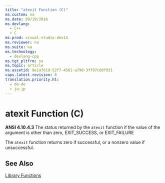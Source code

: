 ```yaml
---
title: "atexit Function (C)"
ms.custom: na
ms.date: 09/19/2016
ms.devlang: 
  - C++
  - C
ms.prod: visual-studio-dev14
ms.reviewer: na
ms.suite: na
ms.technology: 
  - devlang-cpp
ms.tgt_pltfrm: na
ms.topic: article
ms.assetid: 9e1a761d-52f7-4581-a790-3ff97c80f931
caps.latest.revision: 8
translation.priority.ht: 
  - de-de
  - ja-jp
---
```

# atexit Function (C)
**ANSI 4.10.4.3** The status returned by the `atexit` function if the value of the argument is other than zero, EXIT_SUCCESS, or EXIT_FAILURE  
  
 The `atexit` function returns zero if successful, or a nonzero value if unsuccessful.  
  
## See Also  
 [Library Functions](../vs140/Library-Functions.md)